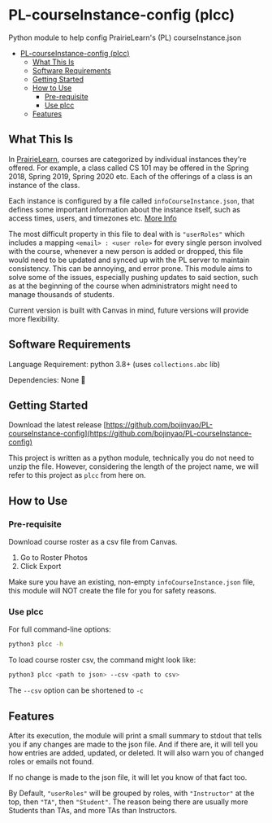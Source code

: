 # PL-courseInstance-config (plcc)

Python module to help config PrairieLearn's (PL) courseInstance.json

- [PL-courseInstance-config (plcc)](#pl-courseinstance-config-plcc)
  - [What This Is](#what-this-is)
  - [Software Requirements](#software-requirements)
  - [Getting Started](#getting-started)
  - [How to Use](#how-to-use)
    - [Pre-requisite](#pre-requisite)
    - [Use plcc](#use-plcc)
  - [Features](#features)

## What This Is

In [PrairieLearn](https://prairielearn.readthedocs.io/en/latest/), courses are categorized by individual instances they're offered. For example, a class called CS 101 may be offered in the Spring 2018, Spring 2019, Spring 2020 etc. Each of the offerings of a class is an instance of the class.

Each instance is configured by a file called `infoCourseInstance.json`, that defines some important information about the instance itself, such as access times, users, and timezones etc. [More Info](https://prairielearn.readthedocs.io/en/latest/courseInstance/)

The most difficult property in this file to deal with is `"userRoles"` which includes a mapping `<email> : <user role>` for every single person involved with the course, whenever a new person is added or dropped, this file would need to be updated and synced up with the PL server to maintain consistency. This can be annoying, and error prone. This module aims to solve some of the issues, especially pushing updates to said section, such as at the beginning of the course when administrators might need to manage thousands of students.

Current version is built with Canvas in mind, future versions will provide more flexibility.

## Software Requirements

Language Requirement: python 3.8+ (uses `collections.abc` lib)

Dependencies: None 🎉

## Getting Started

Download the latest release [https://github.com/bojinyao/PL-courseInstance-config](https://github.com/bojinyao/PL-courseInstance-config)

This project is written as a python module, technically you do not need to unzip the file. However, considering the length of the project name, we will refer to this project as `plcc` from here on.

## How to Use

### Pre-requisite

Download course roster as a csv file from Canvas.

1. Go to Roster Photos
2. Click Export

Make sure you have an existing, non-empty `infoCourseInstance.json` file, this module will NOT create the file for you for safety reasons.

### Use plcc

For full command-line options:

```bash
python3 plcc -h
```

To load course roster csv, the command might look like:

```bash
python3 plcc <path to json> --csv <path to csv>
```

The `--csv` option can be shortened to `-c`

## Features

After its execution, the module will print a small summary to stdout that tells you if any changes are made to the json file. And if there are, it will tell you how entries are added, updated, or deleted. It will also warn you of changed roles or emails not found.

If no change is made to the json file, it will let you know of that fact too.

By Default, `"userRoles"` will be grouped by roles, with `"Instructor"` at the top, then `"TA"`, then `"Student"`. The reason being there are usually more Students than TAs, and more TAs than Instructors.
